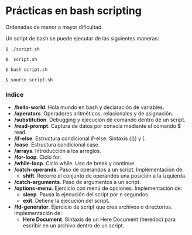 # Prácticas en bash scripting

Ordenadas de menor a mayor dificultad.

Un script de bash se puede ejecutar de las siguientes maneras:
```console
$ ./script.sh
```
```console
$  script.sh
```
```console
$ bash script.sh
```
```console
$ source script.sh
```

### Indice
- **/hello-world**. Hola mundo en bash y declaración de variables.
- **/operators**. Operadores aritméticos, relacionales y de asignación.
- **/substitution**. Debugging y ejecución de comando dentro de un script.
- **/read-prompt**. Captura de datos por consola mediante el comando $ read.
- **/if-else**. Estructura condicional if-else. Sintaxis (()) y [.
- **/case**. Estructura condicional case.
- **/arrays**. Introducción a los arreglos.
- **/for-loop**. Ciclo for.
- **/while-loop**. Ciclo while. Uso de break y continue.
- **/catch-operands**. Paso de operandos a un script. Implementación de:
    - **shift**. Recorre el conjunto de operandos una posición a la izquierda.
- **/catch-arguments**. Paso de argumentos a un script.
- **/options-menu**. Ejercicio con menú de opciones. Implementación de:
    - **sleep**. Pausa la ejecución del script por n segundos.
    - **exit**. Detiene la ejecución del script.
- **/fd-generator**. Ejercicio de script que crea archivos o directorios. Implementación de:
    - **Here Document**. Sintaxis de un Here Document (heredoc) para escribir en un archivo dentro de un script.
